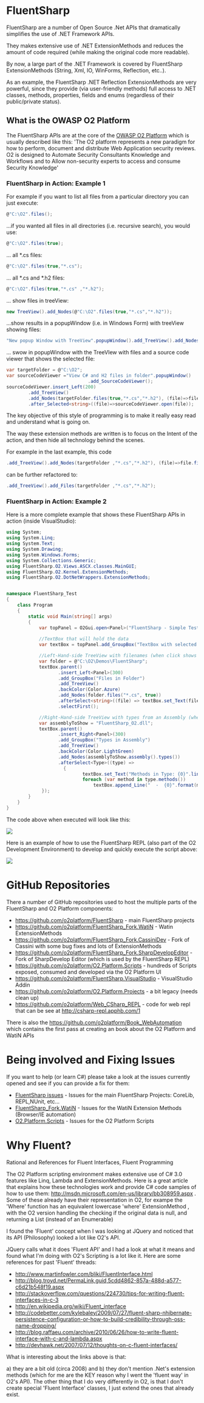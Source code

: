# FluentSharp

FluentSharp are a number of Open Source .Net APIs that dramatically simplifies the use of .NET Framework APIs. 

They makes extensive use of .NET ExtensionMethods and reduces the amount of code required (while making the original code more readable).

By now, a large part of the .NET Framework is covered by FluentSharp ExtensionMethods (String, Xml, IO, WinForms, 
Reflection, etc..). 

As an example, the FluentSharp .NET Reflection ExtensionMethods are very powerful, since they provide 
(via user-friendly methods) full access to .NET classes, methods, properties, fields and enums 
(regardless of their public/private status).


## What is the OWASP O2 Platform

The FluentSharp APIs are at the core of the [OWASP O2 Platform](https://www.owasp.org/index.php/OWASP_O2_Platform) which is usually described like this:
'The O2 platform represents a new paradigm for how to perform, document and distribute Web Application security reviews. 
O2 is designed to Automate Security Consultants Knowledge and Workflows and to Allow non-security experts to access and 
consume Security Knowledge'

### FluentSharp in Action: Example 1

For example if you want to list all files from a particular directory you can just execute:

```csharp 
@"C:\O2".files();
```

...if you wanted all files in all directories (i.e. recursive search), you would use:

```csharp
@"C:\O2".files(true);
```

... all *.cs files:

```csharp
@"C:\O2".files(true,"*.cs");
```

... all *.cs and *.h2 files:

```csharp
@"C:\O2".files(true,"*.cs" ,"*.h2");
```

... show files in treeView:

```csharp
new TreeView().add_Nodes(@"C:\O2".files(true,"*.cs","*.h2"));
```

 ...show results in a popupWindow (i.e.  in Windows Form) with treeView showing files:

```csharp
"New popup Window with TreeView".popupWindow().add_TreeView().add_Nodes(@"C:\O2".files(true,"*.cs","*.h2"));
```

... swow in popupWindow with the TreeVIew with files and a source code viewer that shows the selected file:

```csharp
var targetFolder = @"C:\O2";
var sourceCodeViewer ="View C# and H2 files in folder".popupWindow()
						      .add_SourceCodeViewer();
sourceCodeViewer.insert_Left(200)
		.add_TreeView()
		.add_Nodes(targetFolder.files(true,"*.cs","*.h2"), (file)=>file.fileName())
		.after_Selected<string>((file)=>sourceCodeViewer.open(file));
```

The key objective of this style of programming is to make it really easy read and understand what is going on.

The way these extension methods are written is to focus on the Intent of the action, 
and then hide all technology behind the scenes.

For example in the last example, this code 

```csharp
.add_TreeView().add_Nodes(targetFolder ,"*.cs","*.h2"), (file)=>file.fileName());
```

can be further refactored to:

```csharp
.add_TreeView().add_Files(targetFolder ,"*.cs","*.h2");
```


### FluentSharp in Action: Example 2

Here is a more complete example that shows these FluentSharp APIs in action (inside VisualStudio):

```csharp
using System;
using System.Linq;
using System.Text;
using System.Drawing;
using System.Windows.Forms;
using System.Collections.Generic;
using FluentSharp.O2.Views.ASCX.classes.MainGUI;
using FluentSharp.O2.Kernel.ExtensionMethods;
using FluentSharp.O2.DotNetWrappers.ExtensionMethods;


namespace FluentSharp_Test
{
    class Program
    {
        static void Main(string[] args)
        {
            var topPanel = O2Gui.open<Panel>("FluentSharp - Simple Test", 1000, 300);            
            
            //TextBox that will hold the data
            var textBox = topPanel.add_GroupBox("TextBox with selected data").add_TextArea();

            //Left-Hand-side TreeView with filenames (when click shows content on TextBox)
            var folder = @"C:\O2\Demos\FluentSharp";
            textBox.parent()
                   .insert_Left<Panel>(300)
                   .add_GroupBox("Files in Folder")
                   .add_TreeView()
                   .backColor(Color.Azure)
                   .add_Nodes(folder.files("*.cs", true))
                   .afterSelect<string>((file) => textBox.set_Text(file.fileContents()))
                   .selectFirst();

            //Right-Hand-side TreeView with types from an Assembly (when click shows list of methods on TextBox)
            var assemblyToShow = "FluentSharp_O2.dll";
            textBox.parent()
                   .insert_Right<Panel>(300)
                   .add_GroupBox("Types in Assembly")
                   .add_TreeView()
                   .backColor(Color.LightGreen)
                   .add_Nodes(assemblyToShow.assembly().types())
                   .afterSelect<Type>((type) =>
                  	 {
                       		textBox.set_Text("Methods in Type: {0}".line().format(type.fullName()));
	                        foreach (var method in type.methods())
                           		textBox.append_Line("  -  {0}".format(method.Name));                 	 
			 });		
        }
    }
}
```
The code above when executed will look like this:

![](http://download.codeplex.com/download?ProjectName=fluentsharp&DownloadId=247370)

Here is an example of how to use the FluentSharp REPL (also part of the O2 Development Environment) to develop and quickly execute the script above:

![](http://download.codeplex.com/download?ProjectName=fluentsharp&DownloadId=247369)


# GitHub Repositories

There a number of GitHub repositories used to host the multiple parts of the FluentSharp and O2 Platform components:

* https://github.com/o2platform/FluentSharp - main FluentSharp projects
* https://github.com/o2platform/FluentSharp_Fork.WatiN - Watin ExtensionMethods
* https://github.com/o2platform/FluentSharp_Fork.CassiniDev - Fork of Cassini with some bug fixes and lots of ExtensionMethods
* https://github.com/o2platform/FluentSharp_Fork.SharpDevelopEditor - Fork of SharpDevelop Editor (which is used by the FluentSharp REPL)
* https://github.com/o2platform/O2.Platform.Scripts - hundreds of Scripts exposed, consumed and developed via the O2 Platform UI
* https://github.com/o2platform/FluentSharp.VisualStudio - VisualStudio Addin
* https://github.com/o2platform/O2.Platform.Projects - a bit legacy (needs clean up)
* https://github.com/o2platform/Web_CSharp_REPL - code for web repl that can be see at http://csharp-repl.apphb.com/1

There is also the https://github.com/o2platform/Book_WebAutomation which contains the first pass at creating an book about the O2 Platform and WatiN APIs

# Being involved and Fixing Issues

If you want to help (or learn C#) please take a look at the issues currently opened and see if you can provide a fix for them:

* [FluentSharp issues](https://github.com/o2platform/FluentSharp_Fork.WatiN/issues) - Issues for the main FluentSharp Projects: CoreLib, REPL,NUnit, etc...
* [FluentSharp_Fork.WatiN](https://github.com/o2platform/FluentSharp_Fork.WatiN/issues) - Issues for the WatiN Extension Methods (Browser/IE automation)
* [O2.Platform.Scripts](https://github.com/o2platform/O2.Platform.Scripts/issues) - Issues for the O2 Platform Scripts



# Why Fluent?

Rational and References for Fluent Interfaces, Fluent Programming

The O2 Platform scripting environment makes extensive use of C# 3.0 features like Linq, Lambda and ExtensionMethods. 
Here is a great article that explains how these technologies work and provide C# code samples of how to use them: 
http://msdn.microsoft.com/en-us/library/bb308959.aspx . 
Some of these already have their representation in O2, for exampe the 'Where' function has an equivalent lowercase 
'where' ExtensionMethod , with the O2 version handling the checking if the original data is null, 
and returning a List<T> (instead of an Enumerable<T>) 

I found the 'Fluent' concept when I was looking at JQuery and noticed that its API (Philosophy) looked a lot like O2's API.

JQuery calls what it does 'Fluent API' and I had a look at what it means and found what I'm doing with O2's Scripting 
is a lot like it. Here are some references for past 'Fluent' threads:

* http://www.martinfowler.com/bliki/FluentInterface.html
* http://blog.troyd.net/PermaLink,guid,5cdd4862-857a-488d-a577-c6d21b548f19.aspx
* http://stackoverflow.com/questions/224730/tips-for-writing-fluent-interfaces-in-c-3 
* http://en.wikipedia.org/wiki/Fluent_interface
* http://codebetter.com/kylebaley/2009/07/27/fluent-sharp-nhibernate-persistence-configuration-or-how-to-build-credibility-through-oss-name-dropping/
* http://blog.raffaeu.com/archive/2010/06/26/how-to-write-fluent-interface-with-c-and-lambda.aspx
* http://devhawk.net/2007/07/12/thoughts-on-c-fluent-interfaces/

What is interesting  about the links above is that:

a)  they are a bit old (circa 2008) and
b) they don't mention .Net's extension methods (which for me are the KEY reason why I went the 'fluent way' in O2's API).
The other thing that I do very differently in O2, is that I don't create special 'Fluent Interface' classes, I just extend the ones that already exist.
